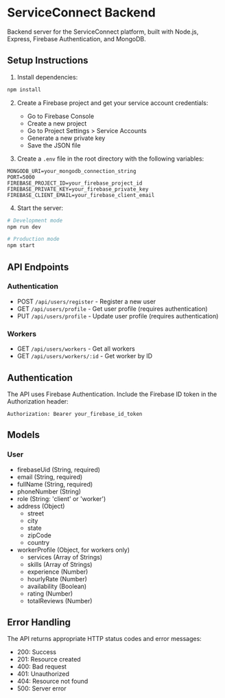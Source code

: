 # ServiceConnect Backend

Backend server for the ServiceConnect platform, built with Node.js, Express, Firebase Authentication, and MongoDB.

## Setup Instructions

1. Install dependencies:
```bash
npm install
```

2. Create a Firebase project and get your service account credentials:
   - Go to Firebase Console
   - Create a new project
   - Go to Project Settings > Service Accounts
   - Generate a new private key
   - Save the JSON file

3. Create a `.env` file in the root directory with the following variables:
```env
MONGODB_URI=your_mongodb_connection_string
PORT=5000
FIREBASE_PROJECT_ID=your_firebase_project_id
FIREBASE_PRIVATE_KEY=your_firebase_private_key
FIREBASE_CLIENT_EMAIL=your_firebase_client_email
```

4. Start the server:
```bash
# Development mode
npm run dev

# Production mode
npm start
```

## API Endpoints

### Authentication
- POST `/api/users/register` - Register a new user
- GET `/api/users/profile` - Get user profile (requires authentication)
- PUT `/api/users/profile` - Update user profile (requires authentication)

### Workers
- GET `/api/users/workers` - Get all workers
- GET `/api/users/workers/:id` - Get worker by ID

## Authentication

The API uses Firebase Authentication. Include the Firebase ID token in the Authorization header:
```
Authorization: Bearer your_firebase_id_token
```

## Models

### User
- firebaseUid (String, required)
- email (String, required)
- fullName (String, required)
- phoneNumber (String)
- role (String: 'client' or 'worker')
- address (Object)
  - street
  - city
  - state
  - zipCode
  - country
- workerProfile (Object, for workers only)
  - services (Array of Strings)
  - skills (Array of Strings)
  - experience (Number)
  - hourlyRate (Number)
  - availability (Boolean)
  - rating (Number)
  - totalReviews (Number)

## Error Handling

The API returns appropriate HTTP status codes and error messages:
- 200: Success
- 201: Resource created
- 400: Bad request
- 401: Unauthorized
- 404: Resource not found
- 500: Server error 